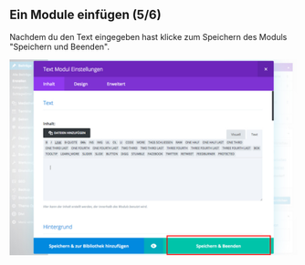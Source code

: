 ## Ein Module einfügen (5/6)

Nachdem du den Text eingegeben hast klicke zum Speichern des Moduls "Speichern und Beenden".

![image](./assets/save_module.jpg)
